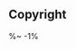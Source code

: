 <!-- ## TODO

- [ ] Add a new item to the todo list. -->

## Copyright

<Footer
  client="Depack"
  clientLink="https://artd.eco/depack" />

%~ -1%